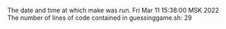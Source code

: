 The date and time at which make was run.
Fri Mar 11 15:38:00 MSK 2022
The number of lines of code contained in guessinggame.sh: 
29
